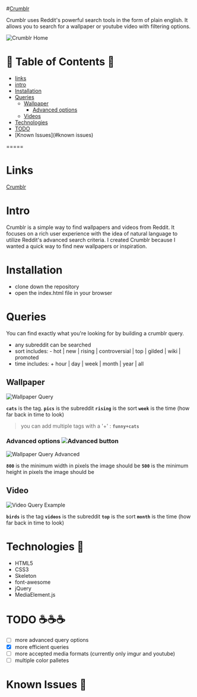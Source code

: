 #[Crumblr](http://spookycorridor.github.io/project1/)

Crumblr uses Reddit's powerful search tools in the form of plain english. 
It allows you to search for a wallpaper or youtube video with filtering options. 

![Crumblr Home](http://i.imgur.com/dNByQdc.png?2 "Crumblr Home")

:notebook_with_decorative_cover: Table of Contents :notebook_with_decorative_cover:
=================

- [links](#links)
- [intro](#intro)
- [Installation](#installation)
- [Queries](#queries)
  * [Wallpaper](#wallpaper)
    * [Advanced options](#advanced)
  * [Videos](#video)
- [Technologies](#technologies) 
- [TODO](#todo) 
- [Known Issues](#known issues)

=====


# Links

[Crumblr](http://spookycorridor.github.io/project1/)

# Intro

Crumblr is a simple way to find wallpapers and videos from Reddit. It focuses on a rich user experience with the idea of natural language to utilize Reddit's advanced search criteria. I created Crumblr because I wanted a quick way to find new wallpapers or inspiration. 

# Installation

 - clone down the repository
 - open the index.html file in your browser 

# Queries 

You can find exactly what you're looking for by building a crumblr query. 

- any subreddit can be searched
- sort includes: 
       -  hot | new | rising | controversial | top | gilded | wiki | promoted
- time includes: 
       + hour | day | week | month | year | all

## Wallpaper 

  ![Wallpaper Query](http://i.imgur.com/qH2o1nh.png?2 "Wallpaper Query") 

__`cats`__ is the tag. 
__`pics`__ is the subreddit
__`rising`__ is the sort
__`week`__ is the time (how far back in time to look)

> you can add multiple tags with a '+' :   __`funny+cats`__ 

### Advanced options ![Advanced button]( http://i.imgur.com/flFAPmm.png?5 "Advanced button")

![Wallpaper Query Advanced](http://i.imgur.com/qSGxxuN.png?1 "Wallpaper Advanced Query")

__`800`__ is the minimum width in pixels the image should be 
__`500`__ is the minimum height in pixels the image should be 

## Video 

![Video Query Example](http://i.imgur.com/2o8aIxV.png?4 "Video Query") 

__`birds`__ is the tag
__`videos`__ is the subreddit
__`top`__ is the sort
__`month`__ is the time (how far back in time to look) 

# Technologies :floppy_disk:

- HTML5
- CSS3
- Skeleton
- font-awesome 
- jQuery
- MediaElement.js 


# TODO :coffee::coffee::coffee:
 - [ ] more advanced query options
 - [X] more efficient queries 
 - [ ] more accepted media formats (currently only imgur and youtube)
 - [ ] multiple color palletes

# Known Issues  :rotating_light:

